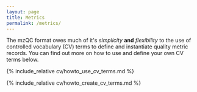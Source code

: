 ```yaml
---
layout: page
title: Metrics
permalink: /metrics/
---
```



The mzQC format owes much of it's _simplicity_ **and** _flexibility_ to the use of controlled vocabulary (CV) terms to define and instantiate quality metric records. 
You can find out more on how to use and define your own CV terms below.

{% include_relative cv/howto_use_cv_terms.md %} 

{% include_relative cv/howto_create_cv_terms.md %}
